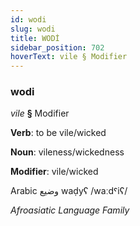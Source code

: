 ```yaml
---
id: wodi
slug: wodi
title: WODİ
sidebar_position: 702
hoverText: vile § Modifier
---
```


### wodi

*vile* **§** Modifier

**Verb**: to be vile/wicked

**Noun**: vileness/wickedness

**Modifier**: vile/wicked

Arabic وضيع‎ waḍyʕ /waːdˤiʕ/

*Afroasiatic Language Family*